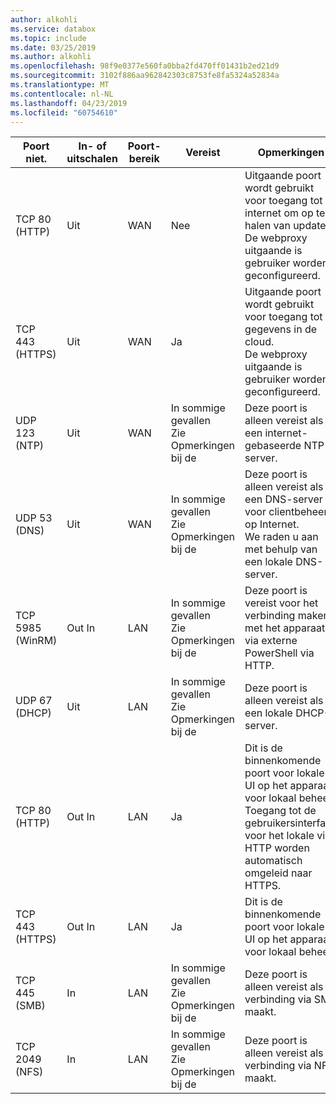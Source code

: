 ```yaml
---
author: alkohli
ms.service: databox
ms.topic: include
ms.date: 03/25/2019
ms.author: alkohli
ms.openlocfilehash: 98f9e0377e560fa0bba2fd470ff01431b2ed21d9
ms.sourcegitcommit: 3102f886aa962842303c8753fe8fa5324a52834a
ms.translationtype: MT
ms.contentlocale: nl-NL
ms.lasthandoff: 04/23/2019
ms.locfileid: "60754610"
---
```

| Poort niet.| In- of uitschalen | Poort-bereik| Vereist|   Opmerkingen |   |
|--------|-----|-----|-----------|----------|-----------|
| TCP 80 (HTTP)|Uit|WAN |Nee|Uitgaande poort wordt gebruikt voor toegang tot internet om op te halen van updates. <br>De webproxy uitgaande is gebruiker worden geconfigureerd. |
| TCP 443 (HTTPS)|Uit|WAN|Ja|Uitgaande poort wordt gebruikt voor toegang tot gegevens in de cloud.<br>De webproxy uitgaande is gebruiker worden geconfigureerd.|
| UDP 123 (NTP)|Uit|WAN|In sommige gevallen<br>Zie Opmerkingen bij de|Deze poort is alleen vereist als u een internet-gebaseerde NTP-server.  |   
| UDP 53 (DNS)|Uit|WAN|In sommige gevallen<br>Zie Opmerkingen bij de|Deze poort is alleen vereist als u een DNS-server voor clientbeheer op Internet.<br>We raden u aan met behulp van een lokale DNS-server. |
| TCP 5985 (WinRM)|Out In|LAN|In sommige gevallen<br>Zie Opmerkingen bij de|Deze poort is vereist voor het verbinding maken met het apparaat via externe PowerShell via HTTP.  |
| UDP 67 (DHCP)|Uit|LAN|In sommige gevallen<br>Zie Opmerkingen bij de|Deze poort is alleen vereist als u een lokale DHCP-server.  |
| TCP 80 (HTTP)|Out In|LAN|Ja|Dit is de binnenkomende poort voor lokale UI op het apparaat voor lokaal beheer. <br>Toegang tot de gebruikersinterface voor het lokale via HTTP worden automatisch omgeleid naar HTTPS.  |
| TCP 443 (HTTPS)|Out In|LAN|Ja|Dit is de binnenkomende poort voor lokale UI op het apparaat voor lokaal beheer. |
| TCP 445 (SMB)|In|LAN|In sommige gevallen<br>Zie Opmerkingen bij de|Deze poort is alleen vereist als u verbinding via SMB maakt. |
| TCP 2049 (NFS)|In|LAN|In sommige gevallen<br>Zie Opmerkingen bij de|Deze poort is alleen vereist als u verbinding via NFS maakt. |
